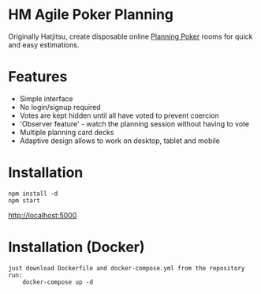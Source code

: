 HM Agile Poker Planning
========

Originally Hatjitsu, create disposable online [Planning Poker](http://en.wikipedia.org/wiki/Planning_poker) rooms for quick and easy estimations.

Features
========

* Simple interface
* No login/signup required
* Votes are kept hidden until all have voted to prevent coercion
* 'Observer feature' - watch the planning session without having to vote
* Multiple planning card decks
* Adaptive design allows to work on desktop, tablet and mobile

Installation
============

    npm install -d
    npm start

[http://localhost:5000](http://localhost:5000)

Installation (Docker)
=====================

    just download Dockerfile and docker-compose.yml from the repository
    run:
        docker-compose up -d

